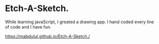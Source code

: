 # Etch-A-Sketch.
While learning javaScript, I greated a drawing app. I hand coded every line of code and I have fun.

https://mabdulul.github.io/Etch-A-Sketch./
